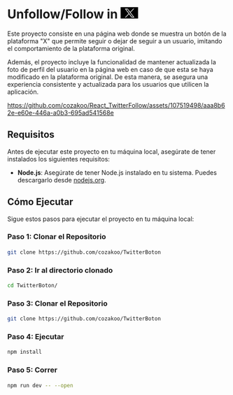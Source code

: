 # Unfollow/Follow in <img src="x.jpeg" alt="Descripción de la imagen" width="40">


Este proyecto consiste en una página web donde se muestra un botón de la plataforma "X" que permite seguir o dejar de seguir a un usuario, imitando el comportamiento de la plataforma original.

Además, el proyecto incluye la funcionalidad de mantener actualizada la foto de perfil del usuario en la página web en caso de que esta se haya modificado en la plataforma original. De esta manera, se asegura una experiencia consistente y actualizada para los usuarios que utilicen la aplicación.

https://github.com/cozakoo/React_TwitterFollow/assets/107519498/aaa8b62e-e60e-446a-a0b3-695ad541568e

## Requisitos

Antes de ejecutar este proyecto en tu máquina local, asegúrate de tener instalados los siguientes requisitos:

- **Node.js**: Asegúrate de tener Node.js instalado en tu sistema. Puedes descargarlo desde [nodejs.org](https://nodejs.org/).

## Cómo Ejecutar

Sigue estos pasos para ejecutar el proyecto en tu máquina local:

### Paso 1: Clonar el Repositorio
```bash
git clone https://github.com/cozakoo/TwitterBoton
```

### Paso 2: Ir al directorio clonado
```bash
cd TwitterBoton/
```

### Paso 3: Clonar el Repositorio
```bash
git clone https://github.com/cozakoo/TwitterBoton
```
### Paso 4: Ejecutar
```bash
npm install
```

### Paso 5: Correr
```bash
npm run dev -- --open
```

